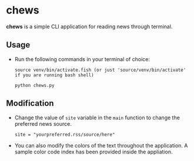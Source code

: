# chews
**chews** is a simple CLI application for reading news through terminal.

## Usage
* Run the following commands in your terminal of choice:
           
      source venv/bin/activate.fish (or just 'source/venv/bin/activate' if you are running bash shell)

      python chews.py

## Modification
* Change the value of `site` variable in the `main` function to change the preferred news source.

   ```site = "yourpreferred.rss/source/here"```

* You can also modify the colors of the text throughout the application. A sample color code index has been provided inside the appliation.